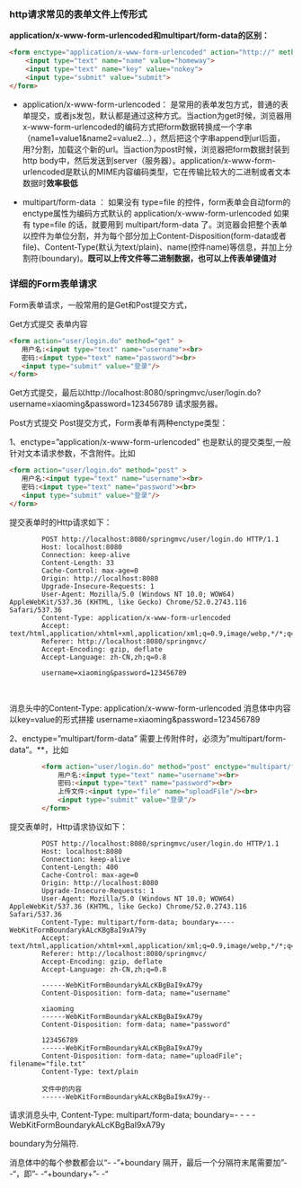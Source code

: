 ### http请求常见的表单文件上传形式

**application/x-www-form-urlencoded和multipart/form-data的区别：**

```html
<form enctype="application/x-www-form-urlencoded" action="http://" method="POST">
    <input type="text" name="name" value="homeway">
    <input type="text" name="key" value="nokey">
    <input type="submit" value="submit">
</form>
```

- application/x-www-form-urlencoded：
  是常用的表单发包方式，普通的表单提交，或者js发包，默认都是通过这种方式。当action为get时候，浏览器用x-www-form-urlencoded的编码方式把form数据转换成一个字串（name1=value1&name2=value2…），然后把这个字串append到url后面，用?分割，加载这个新的url。当action为post时候，浏览器把form数据封装到http body中，然后发送到server（服务器）。application/x-www-form-urlencoded是默认的MIME内容编码类型，它在传输比较大的二进制或者文本数据时**效率极低**

- multipart/form-data ： 
  如果没有 type=file 的控件，form表单会自动form的enctype属性为编码方式默认的 application/x-www-form-urlencoded 如果有 type=file 的话，就要用到 multipart/form-data 了。浏览器会把整个表单以控件为单位分割，并为每个部分加上Content-Disposition(form-data或者file)、Content-Type(默认为text/plain)、name(控件name)等信息，并加上分割符(boundary)。**既可以上传文件等二进制数据，也可以上传表单键值对**



### 详细的Form表单请求

  Form表单请求，一般常用的是Get和Post提交方式，

 Get方式提交 
  表单内容  

```html
<form action="user/login.do" method="get" >  
   用户名:<input type="text" name="username"><br>  
   密码:<input type="text" name="password"><br>  
   <input type="submit" value="登录"/>  
</form> 
```

  Get方式提交，最后以http://localhost:8080/springmvc/user/login.do?username=xiaoming&password=123456789 请求服务器。

 Post方式提交
  Post提交方式，Form表单有两种enctype类型：

  1、enctype=”application/x-www-form-urlencoded” 也是默认的提交类型,一般针对文本请求参数，不含附件。比如

```html
<form action="user/login.do" method="post" >  
   用户名:<input type="text" name="username"><br>  
   密码:<input type="text" name="password"><br>  
   <input type="submit" value="登录"/>  
</form>  
```


  
   提交表单时的Http请求如下：

```http
        POST http://localhost:8080/springmvc/user/login.do HTTP/1.1  
        Host: localhost:8080  
        Connection: keep-alive  
        Content-Length: 33  
        Cache-Control: max-age=0  
        Origin: http://localhost:8080  
        Upgrade-Insecure-Requests: 1  
        User-Agent: Mozilla/5.0 (Windows NT 10.0; WOW64) AppleWebKit/537.36 (KHTML, like Gecko) Chrome/52.0.2743.116 Safari/537.36  
        Content-Type: application/x-www-form-urlencoded  
        Accept: text/html,application/xhtml+xml,application/xml;q=0.9,image/webp,*/*;q=0.8  
        Referer: http://localhost:8080/springmvc/  
        Accept-Encoding: gzip, deflate  
        Accept-Language: zh-CN,zh;q=0.8  
 
        username=xiaoming&password=123456789
```

​     
  
   消息头中的Content-Type: application/x-www-form-urlencoded 
   消息体中内容以key=value的形式拼接 username=xiaoming&password=123456789

  2、enctype=”multipart/form-data”
   需要上传附件时，必须为”multipart/form-data”。**，比如

```html
        <form action="user/login.do" method="post" enctype="multipart/form-data">  
            用户名:<input type="text" name="username"><br>  
            密码:<input type="text" name="password"><br>  
            上传文件:<input type="file" name="uploadFile"/><br>  
            <input type="submit" value="登录"/>  
        </form>
```

   提交表单时，Http请求协议如下：

```http
        POST http://localhost:8080/springmvc/user/login.do HTTP/1.1  
        Host: localhost:8080  
        Connection: keep-alive  
        Content-Length: 400  
        Cache-Control: max-age=0  
        Origin: http://localhost:8080  
        Upgrade-Insecure-Requests: 1  
        User-Agent: Mozilla/5.0 (Windows NT 10.0; WOW64) AppleWebKit/537.36 (KHTML, like Gecko) Chrome/52.0.2743.116 Safari/537.36  
        Content-Type: multipart/form-data; boundary=----WebKitFormBoundarykALcKBgBaI9xA79y  
        Accept: text/html,application/xhtml+xml,application/xml;q=0.9,image/webp,*/*;q=0.8  
        Referer: http://localhost:8080/springmvc/  
        Accept-Encoding: gzip, deflate  
        Accept-Language: zh-CN,zh;q=0.8  
 
        ------WebKitFormBoundarykALcKBgBaI9xA79y  
        Content-Disposition: form-data; name="username"  
 
        xiaoming 
        ------WebKitFormBoundarykALcKBgBaI9xA79y  
        Content-Disposition: form-data; name="password"  
 
        123456789  
        ------WebKitFormBoundarykALcKBgBaI9xA79y  
        Content-Disposition: form-data; name="uploadFile"; filename="file.txt"  
        Content-Type: text/plain  
 
        文件中的内容       
        ------WebKitFormBoundarykALcKBgBaI9xA79y--  
```


  
   请求消息头中, Content-Type: multipart/form-data; boundary=- - - -WebKitFormBoundarykALcKBgBaI9xA79y

   boundary为分隔符. 

   消息体中的每个参数都会以“- -”+boundary 隔开，最后一个分隔符末尾需要加”- -“，即”- -“+boundary+”- -“